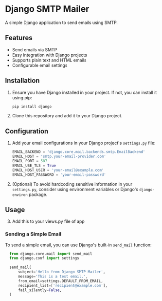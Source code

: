 # Django SMTP Mailer

A simple Django application to send emails using SMTP.

## Features

- Send emails via SMTP
- Easy integration with Django projects
- Supports plain text and HTML emails
- Configurable email settings

## Installation

1. Ensure you have Django installed in your project. If not, you can install it using pip:

    ```bash
    pip install django
    ```

2. Clone this repository and add it to your Django project.

## Configuration

1. Add your email configurations in your Django project's `settings.py` file:

    ```python
    EMAIL_BACKEND = 'django.core.mail.backends.smtp.EmailBackend'
    EMAIL_HOST = 'smtp.your-email-provider.com'
    EMAIL_PORT = 587
    EMAIL_USE_TLS = True
    EMAIL_HOST_USER = 'your-email@example.com'
    EMAIL_HOST_PASSWORD = 'your-email-password'
    ```

2. (Optional) To avoid hardcoding sensitive information in your `settings.py`, consider using environment variables or Django's `django-environ` package.

## Usage
3. Add this to your views.py file of app

### Sending a Simple Email

To send a simple email, you can use Django's built-in `send_mail` function:

  ```python
    from django.core.mail import send_mail
    from django.conf import settings
    
    send_mail(
        subject='Hello from Django SMTP Mailer',
        message='This is a test email.',
        from_email=settings.DEFAULT_FROM_EMAIL,
        recipient_list=['recipient@example.com'],
        fail_silently=False,
    )
   ```
